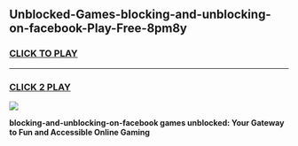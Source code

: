 
## Unblocked-Games-blocking-and-unblocking-on-facebook-Play-Free-8pm8y
<h3>
<a href="https://premium76.site?title=blocking-and-unblocking-on-facebook&ref=18A1">CLICK TO PLAY</a></h3>
<hr>

<h3>
<a href="https://premium76.site?title=blocking-and-unblocking-on-facebook&ref=18A1">CLICK 2 PLAY</a>
  
</h3>

<a href="https://premium76.site?title=blocking-and-unblocking-on-facebook&ref=18A1"><img src="https://clearcache.store/games.png"></a>


**blocking-and-unblocking-on-facebook games unblocked: Your Gateway to Fun and Accessible Online Gaming**
